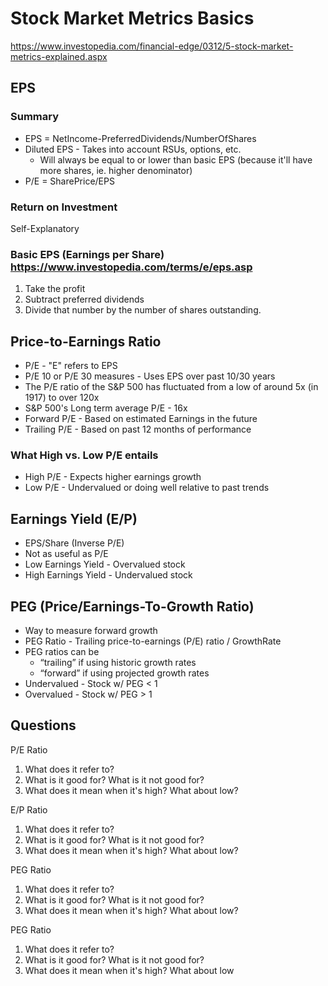 # Stock Market Metrics Basics

https://www.investopedia.com/financial-edge/0312/5-stock-market-metrics-explained.aspx



## EPS

### Summary
- EPS = NetIncome-PreferredDividends/NumberOfShares
- Diluted EPS - Takes into account RSUs, options, etc.
  - Will always be equal to or lower than basic EPS (because it'll have more shares, ie. higher denominator)
- P/E = SharePrice/EPS

### Return on Investment
Self-Explanatory

### Basic EPS (Earnings per Share) https://www.investopedia.com/terms/e/eps.asp
1) Take the profit
2) Subtract preferred dividends 
3) Divide that number by the number of shares outstanding.


## Price-to-Earnings Ratio
- P/E - "E" refers to EPS
- P/E 10 or P/E 30 measures - Uses EPS over past 10/30 years
- The P/E ratio of the S&P 500 has fluctuated from a low of around 5x (in 1917) to over 120x
- S&P 500's Long term average P/E - 16x
- Forward P/E - Based on estimated Earnings in the future
- Trailing P/E - Based on past 12 months of performance

### What High vs. Low P/E entails
- High P/E - Expects higher earnings growth
- Low P/E - Undervalued or doing well relative to past trends


## Earnings Yield (E/P)
- EPS/Share (Inverse P/E)
- Not as useful as P/E 
- Low Earnings Yield - Overvalued stock
- High Earnings Yield - Undervalued stock


## PEG (Price/Earnings-To-Growth Ratio)
- Way to measure forward growth
- PEG Ratio - Trailing price-to-earnings (P/E) ratio / GrowthRate
- PEG ratios can be 
  - “trailing” if using historic growth rates 
  - “forward” if using projected growth rates
- Undervalued - Stock w/ PEG < 1
- Overvalued - Stock w/ PEG > 1

## Questions
P/E Ratio 
1) What does it refer to?
2) What is it good for? What is it not good for?
3) What does it mean when it's high? What about low?

E/P Ratio
1) What does it refer to?
2) What is it good for? What is it not good for?
3) What does it mean when it's high? What about low?

PEG Ratio
1) What does it refer to?
2) What is it good for? What is it not good for?
3) What does it mean when it's high? What about low?

PEG Ratio
1) What does it refer to?
2) What is it good for? What is it not good for?
3) What does it mean when it's high? What about low
